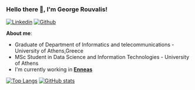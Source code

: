 ### Hello there 👋, I'm George Rouvalis!
[![Linkedin](https://img.shields.io/badge/-LinkedIn-blue?style=flat&logo=Linkedin&logoColor=white)](https://www.linkedin.com/in/giorgosrouv/)
[![Github](https://img.shields.io/badge/-Github-000?style=flat&logo=Github&logoColor=white)](https://github.com/GeoRouv)

**About me**:
- Graduate of Department of Informatics and telecommunications - University of Athens,Greece
- MSc Student in Data Science and Information Technologies - University of Athens
- I'm currently working in **[Enneas](https://enneas.gr/)**

[![Top Langs](https://github-readme-stats.vercel.app/api/top-langs/?username=GeoRouv&layout=compact&theme=tokyonight)](https://github.com/GeoRouv/github-readme-stats)
[![GitHub stats](https://github-readme-stats.vercel.app/api?username=GeoRouv&count_private=true&theme=tokyonight)](https://github.com/anuraghazra/github-readme-stats)


